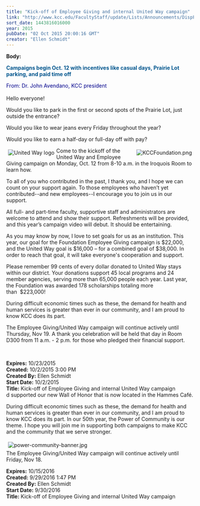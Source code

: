 ```yaml
---
title: "Kick-off of Employee Giving and internal United Way campaign"
link: "http://www.kcc.edu/FacultyStaff/update/Lists/Announcements/DispForm.aspx?ID=2040"
sort_date: 1443816016000
year: 2015
pubDate: "02 Oct 2015 20:00:16 GMT"
creator: "Ellen Schmidt"
---
```


<div><b>Body:</b> <div class="ExternalClass928E63EB99EA4F5BAC20CB6C792F466E"><p><span style="color:#00558d"><strong>​Campaigns begin Oct. 12 with incentives like casual days, Prairie Lot parking, and paid time off</strong></span></p>
<p><span style="color:darkblue"></span><span style="color:darkblue">From: Dr. John Avendano, KCC president</span><br /><br />Hello everyone!</p>
<p>Would you like to park in the first or second spots of the Prairie Lot, just outside the entrance?</p>
<p>Would you like to wear jeans every Friday throughout the year? </p>
<p>Would you like to earn a half-day or full-day off with pay? </p>
<p><img alt="KCCFoundation.png" src="/FacultyStaff/update/Documents/KCCFoundation.png" style="vertical-align:auto;float:right;margin:5px" /></p>
<p><img alt="United Way logo" src="/FacultyStaff/update/PublishingImages/United%20Way.jpg" style="vertical-align:auto;float:left;margin:5px" />Come to the kickoff of the United Way and Employee Giving campaign on Monday, Oct. 12 from 8-10 a.m. in the Iroquois Room to learn how. </p>
<p>To all of you who contributed in the past, I thank you, and I hope we can count on your support again. To those employees who haven’t yet contributed--and new employees--I encourage you to join us in our support.</p>
<p>All full- and part-time faculty, supportive staff and administrators are welcome to attend and show their support. Refreshments will be provided, and this year’s campaign video will debut. It should be entertaining.</p>
<p>As you may know by now, I love to set goals for us as an institution. This year, our goal for the Foundation Employee Giving campaign is $22,000, and the United Way goal is $16,000 – for a combined goal of $38,000. In order to reach that goal, it will take everyone's cooperation and support. </p>
<p>Please remember 99 cents of every dollar donated to United Way stays within our district. Your donations support 45 local programs and 24 member agencies, serving more than 65,000 people each year. Last year, the Foundation was awarded 178 scholarships totaling more than  $223,000!</p>
<p>During difficult economic times such as these, the demand for health and human services is greater than ever in our community, and I am proud to know KCC does its part.</p>
<p>The Employee Giving/United Way campaign will continue actively until Thursday, Nov 19. A thank you celebration will be held that day in Room D300 from 11 a.m. - 2 p.m. for those who pledged their financial support.  </p>
<p> </p></div></div>
<div><b>Expires:</b> 10/23/2015</div>
<div><b>Created:</b> 10/2/2015 3:00 PM</div>
<div><b>Created By:</b> Ellen Schmidt</div>
<div><b>Start Date:</b> 10/2/2015</div>
<div><b>Title:</b> Kick-off of Employee Giving and internal United Way campaign</div>
d supported our new Wall of Honor that is now located in the Hammes Café. </p>
<p>During difficult economic times such as these, the demand for health and human services is greater than ever in our community, and I am proud to know KCC does its part. In our 50th year, the Power of Community is our theme. I hope you will join me in supporting both campaigns to make KCC and the community that we serve stronger. </p>
<p><img alt="power-community-banner.jpg" src="/FacultyStaff/update/Documents/power-community-banner.jpg" style="margin:5px" /><br />The Employee Giving/United Way campaign will continue actively until Friday, Nov 18.</p></div></div>
<div><b>Expires:</b> 10/15/2016</div>
<div><b>Created:</b> 9/29/2016 1:47 PM</div>
<div><b>Created By:</b> Ellen Schmidt</div>
<div><b>Start Date:</b> 9/30/2016</div>
<div><b>Title:</b> ​Kick-off of Employee Giving and internal United Way campaign</div>

